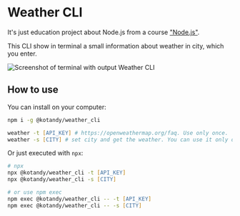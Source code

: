 # Weather CLI

It's just education project about Node.js from a course ["Node.js"](https://www.udemy.com/course/nodejs-start/).

This CLI show in terminal a small information about weather in city, which you enter.

![Screenshot of terminal with output Weather CLI](https://assets.codepen.io/108082/terminal_screenshot.png)

## How to use

You can install on your computer:

```zsh
npm i -g @kotandy/weather_cli

weather -t [API_KEY] # https://openweathermap.org/faq. Use only once.
weather -s [CITY] # set city and get the weather. You can use it only once or for changing city
```

Or just executed with `npx`:

```zsh
# npx
npx @kotandy/weather_cli -t [API_KEY]
npx @kotandy/weather_cli -s [CITY]

# or use npm exec
npm exec @kotandy/weather_cli -- -t [API_KEY]
npm exec @kotandy/weather_cli -- -s [CITY]
```
